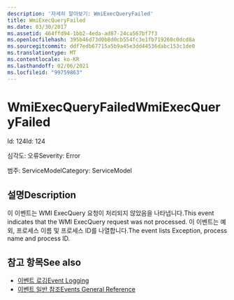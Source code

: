```yaml
---
description: '자세히 알아보기: WmiExecQueryFailed'
title: WmiExecQueryFailed
ms.date: 03/30/2017
ms.assetid: 464ffd94-1bb2-4eda-ad87-24ca567bf7f3
ms.openlocfilehash: 395b46d73d0b8d0cb554fc3e1fb719260c0dcd8a
ms.sourcegitcommit: ddf7edb67715a5b9a45e3dd44536dabc153c1de0
ms.translationtype: MT
ms.contentlocale: ko-KR
ms.lasthandoff: 02/06/2021
ms.locfileid: "99759863"
---
```

# <a name="wmiexecqueryfailed"></a><span data-ttu-id="2f852-103">WmiExecQueryFailed</span><span class="sxs-lookup"><span data-stu-id="2f852-103">WmiExecQueryFailed</span></span>

<span data-ttu-id="2f852-104">Id: 124</span><span class="sxs-lookup"><span data-stu-id="2f852-104">Id: 124</span></span>  
  
 <span data-ttu-id="2f852-105">심각도: 오류</span><span class="sxs-lookup"><span data-stu-id="2f852-105">Severity: Error</span></span>  
  
 <span data-ttu-id="2f852-106">범주: ServiceModel</span><span class="sxs-lookup"><span data-stu-id="2f852-106">Category: ServiceModel</span></span>  
  
## <a name="description"></a><span data-ttu-id="2f852-107">설명</span><span class="sxs-lookup"><span data-stu-id="2f852-107">Description</span></span>  

 <span data-ttu-id="2f852-108">이 이벤트는 WMI ExecQuery 요청이 처리되지 않았음을 나타냅니다.</span><span class="sxs-lookup"><span data-stu-id="2f852-108">This event indicates that the WMI ExecQuery request was not processed.</span></span> <span data-ttu-id="2f852-109">이 이벤트는 예외, 프로세스 이름 및 프로세스 ID를 나열합니다.</span><span class="sxs-lookup"><span data-stu-id="2f852-109">The event lists Exception, process name and process ID.</span></span>  
  
## <a name="see-also"></a><span data-ttu-id="2f852-110">참고 항목</span><span class="sxs-lookup"><span data-stu-id="2f852-110">See also</span></span>

- [<span data-ttu-id="2f852-111">이벤트 로깅</span><span class="sxs-lookup"><span data-stu-id="2f852-111">Event Logging</span></span>](index.md)
- [<span data-ttu-id="2f852-112">이벤트 일반 참조</span><span class="sxs-lookup"><span data-stu-id="2f852-112">Events General Reference</span></span>](events-general-reference.md)

